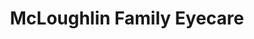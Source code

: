 ---
title: "McLoughlin Family Eyecare"
url: /newmarket/mcloughlin-family-eyecare/
shop: optician
---